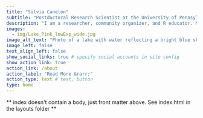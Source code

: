 ```yaml
---
title: "Silvia Canelón"
subtitle: "Postdoctoral Research Scientist at the University of Pennsylvania"
description: "I am a researcher, community organizer, and R educator. My research leverages electronic health record data to study pregnancy-related outcomes, and  my organizing values data literacy as a way to build power and effect change."
images:
  - img/Lake_Pink_lowExp_wide.jpg
image_alt_text: "Photo of a lake with water reflecting a bright blue sky and nestled among lush trees"
image_left: false
text_align_left: false
show_social_links: true # specify social accounts in site config
show_action_link: true
action_link: /about
action_label: "Read More &rarr;"
action_type: text # text, button
type: home
---
```


** index doesn't contain a body, just front matter above.
See index.html in the layouts folder **
